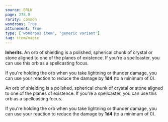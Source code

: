 ```yaml
---
source: ERLW
page: 278.0
rarity: common
wondrous: True
attunement: True
type: ['wondrous item', 'generic variant']
tag: item/magic
---
```


**Inherits**. An orb of shielding is a polished, spherical chunk of crystal or stone aligned to one of the planes of existence. If you're a spellcaster, you can use this orb as a spellcasting focus.

If you're holding the orb when you take lightning or thunder damage, you can use your reaction to reduce the damage by **1d4** (to a minimum of 0).


An orb of shielding is a polished, spherical chunk of crystal or stone aligned to one of the planes of existence. If you're a spellcaster, you can use this orb as a spellcasting focus.

If you're holding the orb when you take lightning or thunder damage, you can use your reaction to reduce the damage by **1d4** (to a minimum of 0).


